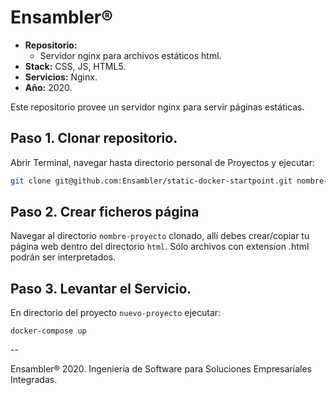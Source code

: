 # Ensambler®

- **Repositorio:**
	- Servidor nginx para archivos estáticos html.
- **Stack:** CSS, JS, HTML5.
- **Servicios:** Nginx.
- **Año:** 2020.

Este repositorio provee un servidor nginx para servir páginas estáticas.

## Paso 1. Clonar repositorio.

Abrir Terminal, navegar hasta directorio personal de Proyectos y ejecutar:

```bash
git clone git@github.com:Ensambler/static-docker-startpoint.git nombre-proyecto
```

## Paso 2. Crear ficheros página

Navegar al directorio `nombre-proyecto` clonado, allí debes crear/copiar tu página web dentro del directorio `html`. Sólo archivos con extension .html podrán ser interpretados.

## Paso 3. Levantar el Servicio.

En directorio del proyecto `nuevo-proyecto` ejecutar:

```
docker-compose up
```

--

Ensambler® 2020. Ingeniería de Software para Soluciones Empresariales Integradas.